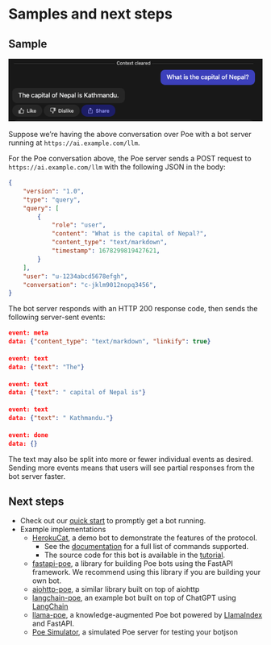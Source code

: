 # Samples and next steps

## Sample

[![Screenshot of a Poe chat where the user asks "What is the capital of Nepal?" and the bot answers "The capital of Nepal is Kathmandu".](https://github.com/poe-platform/poe-protocol/raw/main/images/chat-sample.png)](https://github.com/poe-platform/poe-protocol/blob/main/images/chat-sample.png)

Suppose we’re having the above conversation over Poe with a bot server running at `https://ai.example.com/llm`.

For the Poe conversation above, the Poe server sends a POST request to `https://ai.example.com/llm` with the following JSON in the body:

```json
{
    "version": "1.0",
    "type": "query",
    "query": [
        {
            "role": "user",
            "content": "What is the capital of Nepal?",
            "content_type": "text/markdown",
            "timestamp": 1678299819427621,
        }
    ],
    "user": "u-1234abcd5678efgh",
    "conversation": "c-jklm9012nopq3456",
}
```

The bot server responds with an HTTP 200 response code, then sends the following server-sent events:

```json
event: meta
data: {"content_type": "text/markdown", "linkify": true}

event: text
data: {"text": "The"}

event: text
data: {"text": " capital of Nepal is"}

event: text
data: {"text": " Kathmandu."}

event: done
data: {}
```

The text may also be split into more or fewer individual events as desired. Sending more events means that users will see partial responses from the bot server faster.

## Next steps

* Check out our [quick start](https://github.com/poe-platform/server-bot-tutorial) to promptly get a bot running.
* Example implementations
  * [HerokuCat](https://poe.com/HerokuCat), a demo bot to demonstrate the features of the protocol.
    * See the [documentation](https://github.com/poe-platform/server-bot-tutorial/blob/main/catbot/catbot.md) for a full list of commands supported.
    * The source code for this bot is available in the [tutorial](https://github.com/poe-platform/server-bot-tutorial/blob/main/catbot/\_\_init\_\_.py).
  * [fastapi-poe](https://github.com/poe-platform/poe-protocol/blob/main/fastapi\_poe), a library for building Poe bots using the FastAPI framework. We recommend using this library if you are building your own bot.
  * [aiohttp-poe](https://github.com/poe-platform/poe-protocol/blob/main/aiohttp\_poe), a similar library built on top of aiohttp
  * [langchain-poe](https://github.com/poe-platform/poe-protocol/blob/main/langchain\_poe), an example bot built on top of ChatGPT using [LangChain](https://github.com/hwchase17/langchain)
  * [llama-poe](https://github.com/poe-platform/poe-protocol/blob/main/llama\_poe), a knowledge-augmented Poe bot powered by [LlamaIndex](https://gpt-index.readthedocs.io/en/latest/) and FastAPI.
  * [Poe Simulator](https://github.com/poe-platform/poe-protocol/blob/main/simulator\_poe), a simulated Poe server for testing your botjson
